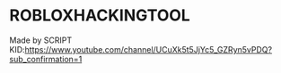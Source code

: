 # ROBLOXHACKINGTOOL
Made by SCRIPT KID:https://www.youtube.com/channel/UCuXk5t5JjYc5_GZRyn5vPDQ?sub_confirmation=1
